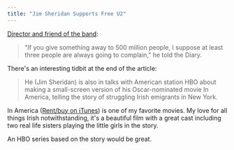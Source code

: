 ```yaml
---
title: "Jim Sheridan Supports Free U2"
---
```

<p><a href="https://www.independent.ie/entertainment/music/music-news/bono-cant-win-even-with-free-stuff-says-pal-jim-sheridan-30596044.html">Director and friend of the band</a>:</p>
<blockquote><p>
  "If you give something away to 500 million people, I suppose at least three people are always going to complain," he told the Diary.
</p></blockquote>
<p>There's an interesting tidbit at the end of the article:</p>
<blockquote><p>
  He (Jim Sheridan) is also in talks with American station HBO about making a small-screen version of his Oscar-nominated movie In America, telling the story of struggling Irish emigrants in New York.
</p></blockquote>
<p>In America (<a href="https://itunes.apple.com/ca/movie/in-america/id271061609?uo=4&at=10l4Ki">Rent/buy on iTunes</a>) is one of my favorite movies. My love for all things Irish notwithstanding, it's a beautiful film with a great cast including two real life sisters playing the little girls in the story.</p>
<p>An HBO series based on the story would be great.</p>
